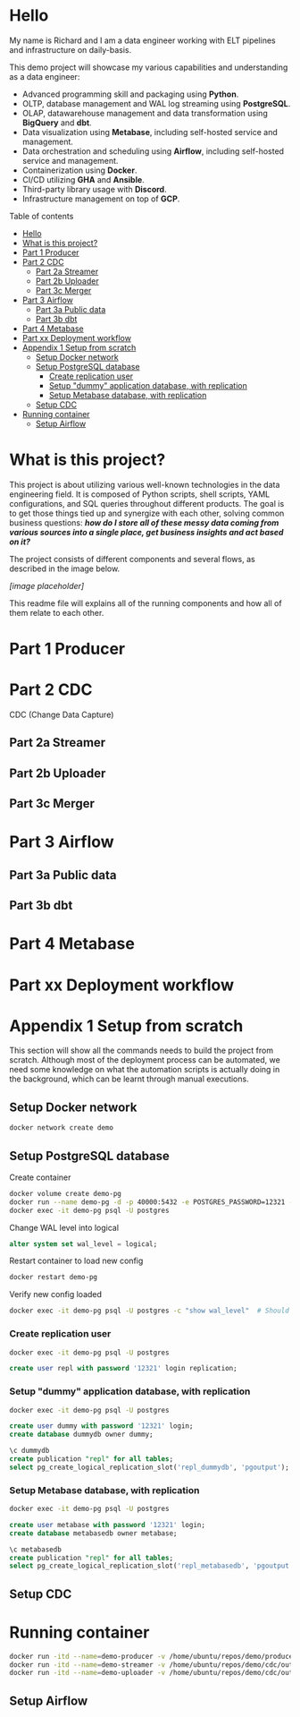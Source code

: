 # Hello

My name is Richard and I am a data engineer working with ELT pipelines and infrastructure on daily-basis.

This demo project will showcase my various capabilities and understanding as a data engineer:

- Advanced programming skill and packaging using **Python**.
- OLTP, database management and WAL log streaming using **PostgreSQL**.
- OLAP, datawarehouse management and data transformation using **BigQuery** and **dbt**.
- Data visualization using **Metabase**, including self-hosted service and management.
- Data orchestration and scheduling using **Airflow**, including self-hosted service and management.
- Containerization using **Docker**.
- CI/CD utilizing **GHA** and **Ansible**.
- Third-party library usage with **Discord**.
- Infrastructure management on top of **GCP**.

Table of contents

- [Hello](#hello)
- [What is this project?](#what-is-this-project)
- [Part 1 Producer](#part-1-producer)
- [Part 2 CDC](#part-2-cdc)
  - [Part 2a Streamer](#part-2a-streamer)
  - [Part 2b Uploader](#part-2b-uploader)
  - [Part 3c Merger](#part-3c-merger)
- [Part 3 Airflow](#part-3-airflow)
  - [Part 3a Public data](#part-3a-public-data)
  - [Part 3b dbt](#part-3b-dbt)
- [Part 4 Metabase](#part-4-metabase)
- [Part xx Deployment workflow](#part-xx-deployment-workflow)
- [Appendix 1 Setup from scratch](#appendix-1-setup-from-scratch)
  - [Setup Docker network](#setup-docker-network)
  - [Setup PostgreSQL database](#setup-postgresql-database)
    - [Create replication user](#create-replication-user)
    - [Setup "dummy" application database, with replication](#setup-dummy-application-database-with-replication)
    - [Setup Metabase database, with replication](#setup-metabase-database-with-replication)
  - [Setup CDC](#setup-cdc)
- [Running container](#running-container)
  - [Setup Airflow](#setup-airflow)

# What is this project?

This project is about utilizing various well-known technologies in the data engineering field. It is composed of Python scripts, shell scripts, YAML configurations, and SQL queries throughout different products. The goal is to get those things tied up and synergize with each other, solving common business questions: **_how do I store all of these messy data coming from various sources into a single place, get business insights and act based on it?_**

The project consists of different components and several flows, as described in the image below.

_[image placeholder]_

This readme file will explains all of the running components and how all of them relate to each other.

# Part 1 Producer

# Part 2 CDC

CDC (Change Data Capture)

## Part 2a Streamer

## Part 2b Uploader

## Part 3c Merger

# Part 3 Airflow

## Part 3a Public data

## Part 3b dbt

# Part 4 Metabase

# Part xx Deployment workflow

# Appendix 1 Setup from scratch

This section will show all the commands needs to build the project from scratch. Although most of the deployment process can be automated, we need some knowledge on what the automation scripts is actually doing in the background, which can be learnt through manual executions.

## Setup Docker network

```sh
docker network create demo
```

## Setup PostgreSQL database

Create container

```sh
docker volume create demo-pg
docker run --name demo-pg -d -p 40000:5432 -e POSTGRES_PASSWORD=12321 -v demo-pg:/var/lib/postgresql/data --network demo postgres:17
docker exec -it demo-pg psql -U postgres
```

Change WAL level into logical

```sql
alter system set wal_level = logical;
```

Restart container to load new config

```sh
docker restart demo-pg
```

Verify new config loaded

```sh
docker exec -it demo-pg psql -U postgres -c "show wal_level"  # Should print logical
```

### Create replication user

```sh
docker exec -it demo-pg psql -U postgres
```

```sql
create user repl with password '12321' login replication;
```

### Setup "dummy" application database, with replication

```sh
docker exec -it demo-pg psql -U postgres
```

```sql
create user dummy with password '12321' login;
create database dummydb owner dummy;

\c dummydb
create publication "repl" for all tables;
select pg_create_logical_replication_slot('repl_dummydb', 'pgoutput');  -- Name must be unique across DB instance
```

### Setup Metabase database, with replication

```sh
docker exec -it demo-pg psql -U postgres
```

```sql
create user metabase with password '12321' login;
create database metabasedb owner metabase;

\c metabasedb
create publication "repl" for all tables;
select pg_create_logical_replication_slot('repl_metabasedb', 'pgoutput');  -- Name must be unique across DB instance
```

## Setup CDC

# Running container

```sh
docker run -itd --name=demo-producer -v /home/ubuntu/repos/demo/producer/pg.json:/app/pg.json --network demo demo-producer:0.0.1
docker run -itd --name=demo-streamer -v /home/ubuntu/repos/demo/cdc/outputs:/app/outputs -v /home/ubuntu/repos/demo/cdc/logs:/app/logs -v /home/ubuntu/repos/demo/cdc/ageless-aura-462704-t4-a13ab9de1b8a-cdc.json:/app/sa.json -v /home/ubuntu/repos/demo/cdc/.env.dummydb:/app/.env --network demo demo-streamer:0.0.1
docker run -itd --name=demo-uploader -v /home/ubuntu/repos/demo/cdc/outputs:/app/outputs -v /home/ubuntu/repos/demo/cdc/logs:/app/logs -v /home/ubuntu/repos/demo/cdc/ageless-aura-462704-t4-a13ab9de1b8a-cdc.json:/app/sa.json -v /home/ubuntu/repos/demo/cdc/.env.dummydb:/app/.env --network demo demo-uploader:0.0.1
```

## Setup Airflow
